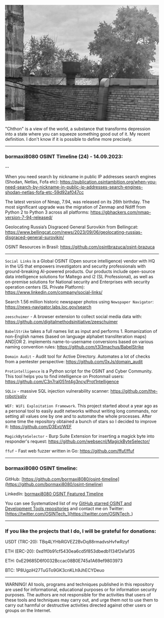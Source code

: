 ![alt text](img/24.jpg)

"Chthon" is a view of the world, a substance that transforms depression into a state where you can squeeze something good out of it. My recent definition. I don't know if it is possible to define more precisely.

----
### bormaxi8080 OSINT Timeline (24) - 14.09.2023:

--

When you need search by nickname in public IP addresses search engines (Shodan, Netlas, Fofa etc): https://publication.osintambition.org/when-you-need-search-by-nickname-in-public-ip-addresses-search-engines-shodan-netlas-fofa-etc-59d92af047cc

The latest version of Nmap, 7.94, was released on its 26th birthday. The most significant upgrade was the migration of Zenmap and Ndiff from Python 2 to Python 3 across all platforms: https://gbhackers.com/nmap-version-7-94-released/

Geolocating Russia’s Disgraced General Surovikin from Bellingcat: https://www.bellingcat.com/news/2023/09/06/geolocating-russias-disgraced-general-surovikin/

OSINT Resources in Brasil: https://github.com/osintbrazuca/osint-brazuca

----

```Social Links``` is a Global OSINT (Open source intelligence) vendor with HQ in the US that empowers investigators and security professionals with ground-breaking AI-powered products. Our products include open-source data intelligence solutions for Maltego and i2 (SL Professional), ​​as well as on-premise solutions for National security and Enterprises with security operation centers (SL Private Platform): https://www.linkedin.com/company/social-links/

Search 1.56 million historic newspaper photos using ```Newspaper Navigator```: https://news-navigator.labs.loc.gov/search

```zeeschuimer``` - A browser extension to collect social media data with: https://github.com/digitalmethodsinitiative/zeeschuimer

```BabelStrike``` takes a full names list as input and performs 1. Romanization of non-English names (based on language alphabet transliteration maps) AND|OR 2. implements name-to-username conversions based on various naming convention rules: https://github.com/t3l3machus/BabelStrike

```Domain Audit``` - Audit tool for Active Directory. Automates a lot of checks from a pentester perspective: https://github.com/0xJs/domain_audit

```Protintelligence``` is a Python script for the OSINT and Cyber Community. This tool helps you to find intelligence on Protonmail users: https://github.com/C3n7ral051nt4g3ncy/Prot1ntelligence

```SQLiv``` - massive SQL injection vulnerability scanner: https://github.com/the-robot/sqliv

```WEF: WiFi Exploitation Framework```. This project started about a year ago as a personal tool to easily audit networks without writing long commands, nor setting all values one by one and to automate the whole processes. After some time the repository obtained a bunch of stars so I decided to improve it: https://github.com/D3Ext/WEF

```MagickByteSelector``` - Burp Suite Extension for inserting a magick byte into responder's request: https://github.com/websecnl/MagickByteSelector/

```ffuf``` - Fast web fuzzer written in Go: https://github.com/ffuf/ffuf

----
### bormaxi8080 OSINT timeline:

GitHub: [https://github.com/bormaxi8080/osint-timeline](https://github.com/bormaxi8080/osint-timeline)

LinkedIn: [bormaxi8080 OSINT Featured Timeline](https://www.linkedin.com/in/osintech/details/featured/)

You can see Systematized list of my [GitHub starred OSINT and Development Tools repositories](https://github.com/bormaxi8080/github-starred-repos-builder/blob/main/starred_repos.md)
and contact me on Twitter: [https://twitter.com/OSINTech_](https://twitter.com/OSINTech_)

----
### If you like the projects that I do, I will be grateful for donations:

USDT (TRC-20): TBq4LYHbRGVEZ2BvDq88rmadvsHvfwRzyf

ETH (ERC-20): 0xd1f0b91cf5430ea6cd5f853dbedb1134f2e1af35

ETH: 0xE29685D6f0032Bccac08B0E745a1A69ef9803973

BTC: 1P8UgziH27TuGTo9GK3cnKLh9JhECYDeuo

----

WARNING! All tools, programs and techniques published in this repository are used for informational, educational purposes or for information security purposes. The authors are not responsible for the activities that users of these tools and techniques may carry out, and urge them not to use them to carry out harmful or destructive activities directed against other users or groups on the Internet.